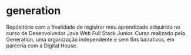 # generation
Repósitório com a finalidade de registrar meu aprendizado adquirido no curso de Desenvolvedor Java Web Full Stack Junior. Curso realizado pela Generation, uma organização independente e sem fins lucrativos, em parceria com a Digital House.
